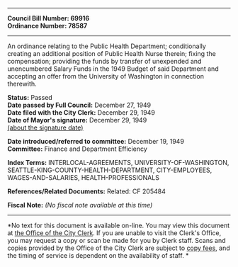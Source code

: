 * * * * *  
  
**Council Bill Number: [](#h0)[](#h2)69916**   
**Ordinance Number: 78587**  
  
* * * * *  
  
An ordinance relating to the Public Health Department; conditionally creating an additional position of Public Health Nurse therein; fixing the compensation; providing the funds by transfer of unexpended and unencumbered Salary Funds in the 1949 Budget of said Department and accepting an offer from the University of Washington in connection therewith.  
  
**Status:** Passed   
**Date passed by Full Council:** December 27, 1949   
**Date filed with the City Clerk:** December 29, 1949   
**Date of Mayor's signature:** December 29, 1949   
[(about the signature date)](/~public/approvaldate.htm)   
  
  
**Date introduced/referred to committee:** December 19, 1949   
**Committee:** Finance and Department Efficiency   
  
**Index Terms:** INTERLOCAL-AGREEMENTS, UNIVERSITY-OF-WASHINGTON, SEATTLE-KING-COUNTY-HEALTH-DEPARTMENT, CITY-EMPLOYEES, WAGES-AND-SALARIES, HEALTH-PROFESSIONALS  
  
**References/Related Documents:** Related: CF 205484  
  
**Fiscal Note:** *(No fiscal note available at this time)*  
  
* * * * *  
  
*No text for this document is available on-line. You may view this document at [the Office of the City Clerk](http://www.seattle.gov/leg/clerk/contactUs.htm). If you are unable to visit the Clerk's Office, you may request a copy or scan be made for you by Clerk staff. Scans and copies provided by the Office of the City Clerk are subject to [copy fees](http://clerk.seattle.gov/~public/clerkfees.htm), and the timing of service is dependent on the availability of staff. *  
  
  
